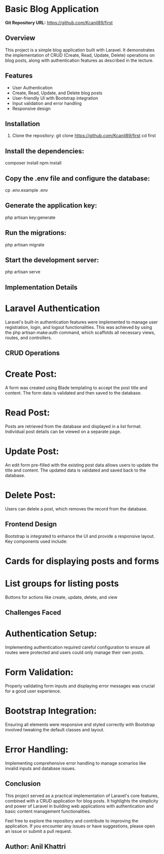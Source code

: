 # Basic Blog Application

**Git Repository URL:** https://github.com/Kcanil89/first

## Overview

This project is a simple blog application built with Laravel. It demonstrates the implementation of CRUD (Create, Read, Update, Delete) operations on blog posts, along with authentication features as described in the lecture.

## Features

- User Authentication
- Create, Read, Update, and Delete blog posts
- User-friendly UI with Bootstrap integration
- Input validation and error handling
- Responsive design

## Installation

1. Clone the repository:
   git clone https://github.com/Kcanil89/first
   cd first

## Install the dependencies:

composer install
npm install

## Copy the .env file and configure the database:

cp .env.example .env

## Generate the application key:

php artisan key:generate

## Run the migrations:

php artisan migrate

## Start the development server:

php artisan serve

## Implementation Details

# Laravel Authentication

Laravel's built-in authentication features were implemented to manage user registration, login, and logout functionalities. This was achieved by using the php artisan make:auth command, which scaffolds all necessary views, routes, and controllers.

## CRUD Operations
# Create Post:

A form was created using Blade templating to accept the post title and content.
The form data is validated and then saved to the database.

# Read Post:

Posts are retrieved from the database and displayed in a list format.
Individual post details can be viewed on a separate page.

# Update Post:

An edit form pre-filled with the existing post data allows users to update the title and content.
The updated data is validated and saved back to the database.

# Delete Post:

Users can delete a post, which removes the record from the database.

## Frontend Design
Bootstrap is integrated to enhance the UI and provide a responsive layout. Key components used include:

# Cards for displaying posts and forms
# List groups for listing posts
Buttons for actions like create, update, delete, and view


## Challenges Faced
# Authentication Setup:

Implementing authentication required careful configuration to ensure all routes were protected and users could only manage their own posts.

# Form Validation:

Properly validating form inputs and displaying error messages was crucial for a good user experience.

# Bootstrap Integration:

Ensuring all elements were responsive and styled correctly with Bootstrap involved tweaking the default classes and layout.

# Error Handling:

Implementing comprehensive error handling to manage scenarios like invalid inputs and database issues.

## Conclusion
This project served as a practical implementation of Laravel's core features, combined with a CRUD application for blog posts. It highlights the simplicity and power of Laravel in building web applications with authentication and basic content management functionalities.

Feel free to explore the repository and contribute to improving the application. If you encounter any issues or have suggestions, please open an issue or submit a pull request.

## Author: Anil Khattri
